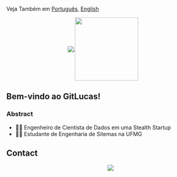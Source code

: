 Veja Também em [Português](README.md), [English](README-en-US.md)

<p align="center">
  <a href="https://github.com/anuraghazra/github-readme-stats">
    <img
      align="center"
      src="https://github-readme-stats.vercel.app/api/top-langs/?username=LucasAzvd&layout=compact&theme=tokyonight&hide_border=true"
    />
  </a>
  <a href="https://github.com/anuraghazra/github-readme-stats">
    <img
      align="center"
      height="165"
      src="https://github-readme-stats.vercel.app/api?username=LucasAzvd&show_icons=true&theme=tokyonight&hide_border=true"
    />
  </a>
</p>

## Bem-vindo ao GitLucas!</h2>

### Abstract

- 👨‍💻 Engenheiro de Cientista de Dados em uma Stealth Startup
- 👨‍🎓 Estudante de Engenharia de Sitemas na UFMG  


## Contact 

<p align="center">
    &nbsp;&nbsp;&nbsp;&nbsp;&nbsp;&nbsp;&nbsp;&nbsp;&nbsp;
    <a href="https://www.linkedin.com/in/lucas-azvd/">
        <img src="https://img.shields.io/badge/linkedin-%230077B5.svg?&style=for-the-badge&logo=linkedin&logoColor=white&link=mailto:https://www.linkedin.com/in/lucas-azvd//">
    </a>
</p>

